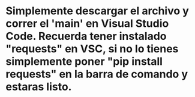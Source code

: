 # Simplemente descargar el archivo y correr el 'main' en Visual Studio Code. Recuerda tener instalado "requests" en VSC, si no lo tienes simplemente poner "pip install requests" en la barra de comando y estaras listo.
